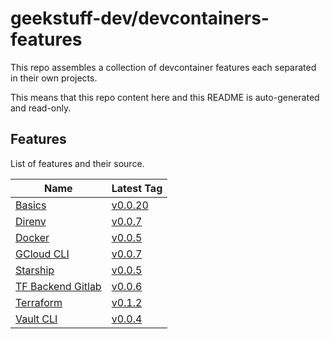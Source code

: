 # geekstuff-dev/devcontainers-features

This repo assembles a collection of devcontainer features each separated in their
own projects.

This means that this repo content here and this README is auto-generated and read-only.

## Features

List of features and their source.

| Name | Latest Tag |
| --- | --- |
| [Basics](https://gitlab.com/geekstuff.dev/devcontainers/features/basics) | [v0.0.20](https://gitlab.com/geekstuff.dev/devcontainers/features/basics/-/tree/v0.0.20) |
| [Direnv](https://gitlab.com/geekstuff.dev/devcontainers/features/direnv) | [v0.0.7](https://gitlab.com/geekstuff.dev/devcontainers/features/direnv/-/tree/v0.0.7) |
| [Docker](https://gitlab.com/geekstuff.dev/devcontainers/features/docker) | [v0.0.5](https://gitlab.com/geekstuff.dev/devcontainers/features/docker/-/tree/v0.0.5) |
| [GCloud CLI](https://gitlab.com/geekstuff.dev/devcontainers/features/gcloud-cli) | [v0.0.7](https://gitlab.com/geekstuff.dev/devcontainers/features/gcloud-cli/-/tree/v0.0.7) |
| [Starship](https://gitlab.com/geekstuff.dev/devcontainers/features/starship) | [v0.0.5](https://gitlab.com/geekstuff.dev/devcontainers/features/starship/-/tree/v0.0.5) |
| [TF Backend Gitlab](https://gitlab.com/geekstuff.dev/devcontainers/features/tf-backend-gitlab) | [v0.0.6](https://gitlab.com/geekstuff.dev/devcontainers/features/tf-backend-gitlab/-/tree/v0.0.6) |
| [Terraform](https://gitlab.com/geekstuff.dev/devcontainers/features/terraform) | [v0.1.2](https://gitlab.com/geekstuff.dev/devcontainers/features/terraform/-/tree/v0.1.2) |
| [Vault CLI](https://gitlab.com/geekstuff.dev/devcontainers/features/vault-cli) | [v0.0.4](https://gitlab.com/geekstuff.dev/devcontainers/features/vault-cli/-/tree/v0.0.4) |